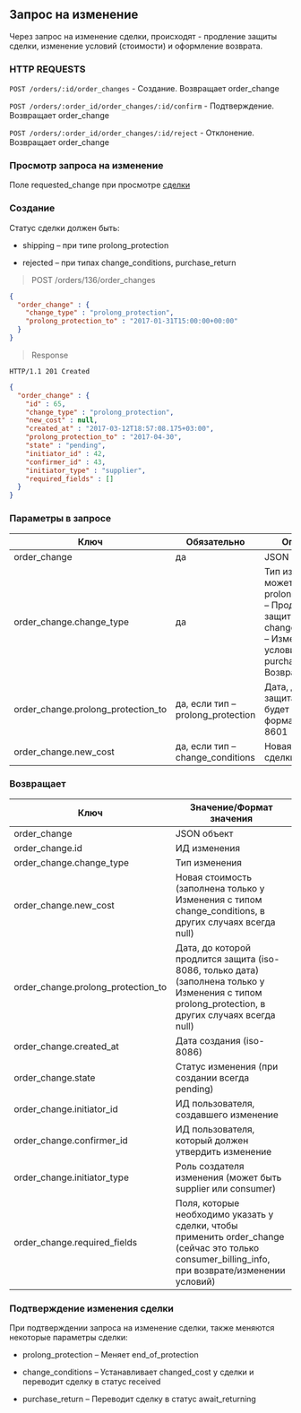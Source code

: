 ## Запрос на изменение

Через запрос на изменение сделки, происходят - продление защиты сделки, изменение условий (стоимости) и оформление возврата.

### HTTP REQUESTS

`POST /orders/:id/order_changes` - Создание. Возвращает order_change

`POST /orders/:order_id/order_changes/:id/confirm` - Подтверждение. Возвращает order_change

`POST /orders/:order_id/order_changes/:id/reject` - Отклонение. Возвращает order_change


### Просмотр запроса на изменение

Поле requested_change  при просмотре [сделки](#part-dec3052b853e0b29)

### Создание

<aside class="notice">
Статус сделки должен быть:<br/>

* shipping – при типе prolong_protection<br/>

* rejected – при типах change_conditions, purchase_return
</aside>

> POST /orders/136/order_changes

```json
{
  "order_change" : {
    "change_type" : "prolong_protection",
    "prolong_protection_to" : "2017-01-31T15:00:00+00:00"
  }
}
```

> Response

```http
HTTP/1.1 201 Created
```
```json
{
  "order_change" : {
    "id" : 65,
    "change_type" : "prolong_protection",
    "new_cost" : null,
    "created_at" : "2017-03-12T18:57:08.175+03:00",
    "prolong_protection_to" : "2017-04-30",
    "state" : "pending",
    "initiator_id" : 42,
    "confirmer_id" : 43,
    "initiator_type" : "supplier",
    "required_fields" : []
  }
}
```

### Параметры в запросе

Ключ | Обязательно | Описание
--------- | ------- | -----------
order_change | да |	JSON объект
order_change.change_type |	да	| Тип изменения, может быть: <br/>prolong_protection – Продление защиты сделки <br/>change_conditions – Изменение условий сделки <br/>purchase_return – Возврат товара
order_change.prolong_protection_to |	да, если тип – prolong_protection |	Дата, до которой защита сделки будет продлена, в формате iso-8601
order_change.new_cost |	да, если тип –change_conditions |	Новая стоимость сделки

### Возвращает

Ключ | Значение/Формат значения
--------- | -----------
order_change | JSON объект
order_change.id |	ИД изменения
order_change.change_type | Тип изменения
order_change.new_cost | Новая стоимость (заполнена только у Изменения с типом change_conditions, в других случаях всегда null)
order_change.prolong_protection_to | Дата, до которой продлится защита (iso-8086, только дата) (заполнена только у Изменения с типом prolong_protection, в других случаях всегда null)
order_change.created_at |	Дата создания (iso-8086) 
order_change.state |	Статус изменения (при создании всегда pending)
order_change.initiator_id |	ИД пользователя, создавшего изменение 
order_change.confirmer_id |	ИД пользователя, который должен утвердить изменение
order_change.initiator_type |	Роль создателя изменения (может быть supplier или consumer)
order_change.required_fields |	Поля, которые необходимо указать у сделки, чтобы применить order_change (сейчас это только consumer_billing_info, при возврате/изменении условий)

### Подтверждение изменения сделки


<aside class="notice">
При подтверждении запроса на изменение сделки, также меняются некоторые параметры сделки:<br/>

* prolong_protection – Меняет end_of_protection<br/>

* change_conditions – Устанавливает changed_cost у сделки и переводит сделку в статус received<br/>

* purchase_return – Переводит сделку в статус await_returning
</aside>

